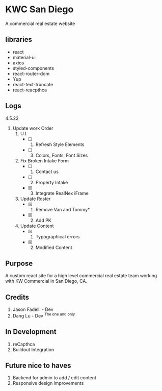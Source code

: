 # KWC San Diego 
A commercial real estate website

## libraries
- react
- material-ui
- axios
- styled-components
- react-router-dom
- Yup
- react-text-truncate
- react-reacpthca

## Logs
4.5.22
1. Update work Order
   1. U.I.
      - [ ] 1. Refresh Style Elements
      - [ ] 3. Colors, Fonts, Font Sizes
   2. Fix Broken Intake Form 
      - [ ] 1. Contact us
      - [ ] 2. Property Intake
      - [x] 3. Integrate RealNex iFrame 
   3. Update Roster
      - [x] 1. Remove Van and Tommy*
      - [x] 2. Add PK
   4. Update Content
      - [x] 1. Typographical errors
      - [x] 2. Modified Content



## Purpose
A custom react site for a high level commercial real estate team working with KW Commercial in San Diego, CA.  

## Credits
1. Jason Fadelli - Dev
2. Dang Lu - Dev <sup>The one and only</sup>

## In Development
1. reCapthca
2. Buildout Integration

## Future nice to haves
1. Backend for admin to add / edit content
2. Responsive design improvements

